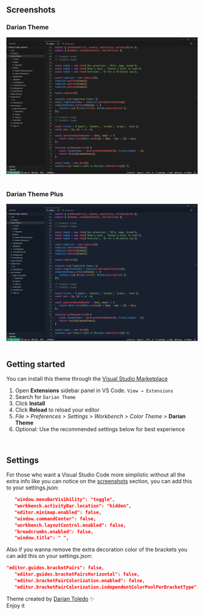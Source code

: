 <!-- Cover image like github readme profile  -->

## Screenshots
### Darian Theme 

![Darian Theme](images/darian-theme.png)
&nbsp;

### Darian Theme Plus
![Darian Theme Plus](images/darian-theme-plus.png)
&nbsp;

## Getting started 

You can install this theme through the [Visual Studio Marketplace](https://marketplace.visualstudio.com/items?itemName=darianmorat.darian-theme)

1.  Open **Extensions** sidebar panel in VS Code. `View → Extensions`
2.  Search for `Darian Theme`
3.  Click **Install** 
4.  Click **Reload** to reload your editor
5.  *File > Preferences > Settings > Workbench > Color Theme >* **Darian Theme**
6.  Optional: Use the recommended settings below for best experience

&nbsp;

## Settings

For those who want a Visual Studio Code more simplistic without all the extra info like you can notice on the <a href="#screenshots">screenshots</a> section, you can add this to your settings.json:

```json
   "window.menuBarVisibility": "toggle",
   "workbench.activityBar.location": "hidden", 
   "editor.minimap.enabled": false,
   "window.commandCenter": false,
   "workbench.layoutControl.enabled": false,
   "breadcrumbs.enabled": false,
   "window.title": " ",
```
Also if you wanna remove the extra decoration color of the brackets you can add this on your settings.json:
```json
"editor.guides.bracketPairs": false,
   "editor.guides.bracketPairsHorizontal": false,
   "editor.bracketPairColorization.enabled": false,
   "editor.bracketPairColorization.independentColorPoolPerBracketType": false,
```

Theme created by <a href="https://github.com/darianmorat">Darian Toledo</a> ✨ <br />
Enjoy it
